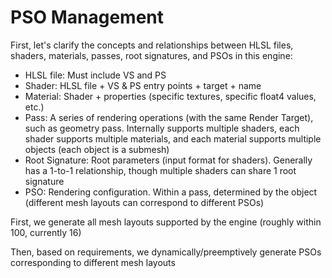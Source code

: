 # PSO Management

First, let's clarify the concepts and relationships between HLSL files, shaders, materials, passes, root signatures, and PSOs in this engine:

- HLSL file: Must include VS and PS
- Shader: HLSL file + VS & PS entry points + target + name
- Material: Shader + properties (specific textures, specific float4 values, etc.)
- Pass: A series of rendering operations (with the same Render Target), such as geometry pass. Internally supports multiple shaders, each shader supports multiple materials, and each material supports multiple objects (each object is a submesh)
- Root Signature: Root parameters (input format for shaders). Generally has a 1-to-1 relationship, though multiple shaders can share 1 root signature
- PSO: Rendering configuration. Within a pass, determined by the object (different mesh layouts can correspond to different PSOs)

First, we generate all mesh layouts supported by the engine (roughly within 100, currently 16)

Then, based on requirements, we dynamically/preemptively generate PSOs corresponding to different mesh layouts

